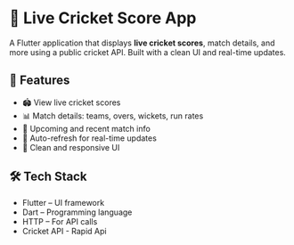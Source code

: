 # 🏏 Live Cricket Score App

A Flutter application that displays **live cricket scores**, match details, and more using a public cricket API. Built with a clean UI and real-time updates.

## 📱 Features

- 🏟️ View live cricket scores
- 📊 Match details: teams, overs, wickets, run rates
- 📆 Upcoming and recent match info
- 🔄 Auto-refresh for real-time updates
- 🎨 Clean and responsive UI

## 🛠️ Tech Stack

- Flutter – UI framework
- Dart – Programming language
- HTTP – For API calls
- Cricket API - Rapid Api